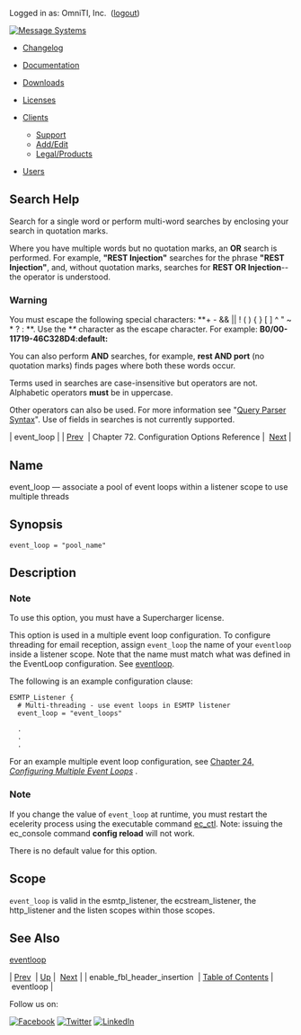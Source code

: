 Logged in as: OmniTI, Inc.  ([logout](https://support.messagesystems.com/logout.php))

[![Message Systems](https://support.messagesystems.com/images/ms-white205.png)](https://support.messagesystems.com/start.php) 

*   [Changelog](https://support.messagesystems.com/start.php?show=changelog)
*   [Documentation](https://support.messagesystems.com/docs/)
*   [Downloads](https://support.messagesystems.com/start.php)

*   [Licenses](https://support.messagesystems.com/license_summary.php)
*   <a href="">Clients</a>
    *   [Support](https://support.messagesystems.com/cs.php)
    *   [Add/Edit](https://support.messagesystems.com/edit_client.php)
    *   [Legal/Products](https://support.messagesystems.com/edit_products.php)
*   [Users](https://support.messagesystems.com/edit_customer.php)

## Search Help

Search for a single word or perform multi-word searches by enclosing your search in quotation marks.

Where you have multiple words but no quotation marks, an **OR** search is performed. For example, **"REST Injection"** searches for the phrase **"REST Injection"**, and, without quotation marks, searches for **REST OR Injection**--the operator is understood.

### Warning

You must escape the following special characters: **+ - && || ! ( ) { } [ ] ^ " ~ * ? : \**. Use the **\** character as the escape character. For example: **B0/00-11719-46C328D4\:default\:**

You can also perform **AND** searches, for example, **rest AND port** (no quotation marks) finds pages where both these words occur.

Terms used in searches are case-insensitive but operators are not. Alphabetic operators **must** be in uppercase.

Other operators can also be used. For more information see "[Query Parser Syntax](https://lucene.apache.org/core/old_versioned_docs/versions/3_0_0/queryparsersyntax.html)". Use of fields in searches is not currently supported.

| event_loop |
| [Prev](conf.ref.enable_fbl_header_insertion.php)  | Chapter 72. Configuration Options Reference |  [Next](config.ref.eventloop.php) |

<a name="config.ref.event_loop"></a>
## Name

event_loop — associate a pool of event loops within a listener scope to use multiple threads

## Synopsis

`event_loop = "pool_name"`

<a name="idp24587648"></a>
## Description

### Note

To use this option, you must have a Supercharger license.

This option is used in a multiple event loop configuration. To configure threading for email reception, assign `event_loop` the name of your `eventloop` inside a listener scope. Note that the name must match what was defined in the EventLoop configuration. See [eventloop](config.ref.eventloop.php "eventloop").

The following is an example configuration clause:

```
ESMTP_Listener {
  # Multi-threading - use event loops in ESMTP listener
  event_loop = "event_loops"

  .
  .
  .
```

For an example multiple event loop configuration, see [Chapter 24, *Configuring Multiple Event Loops*](multi_event_loops.php "Chapter 24. Configuring Multiple Event Loops") .

### Note

If you change the value of `event_loop` at runtime, you must restart the ecelerity process using the executable command [ec_ctl](executable.ec_ctl.php "ec_ctl"). Note: issuing the ec_console command **config reload**        will not work.

There is no default value for this option.

<a name="idp24597168"></a>
## Scope

`event_loop` is valid in the esmtp_listener, the ecstream_listener, the http_listener and the listen scopes within those scopes.

<a name="idp24599072"></a>
## See Also

[eventloop](config.ref.eventloop.php "eventloop")

| [Prev](conf.ref.enable_fbl_header_insertion.php)  | [Up](config.options.ref.php) |  [Next](config.ref.eventloop.php) |
| enable_fbl_header_insertion  | [Table of Contents](index.php) |  eventloop |

Follow us on:

[![Facebook](https://support.messagesystems.com/images/icon-facebook.png)](http://www.facebook.com/messagesystems) [![Twitter](https://support.messagesystems.com/images/icon-twitter.png)](http://twitter.com/#!/MessageSystems) [![LinkedIn](https://support.messagesystems.com/images/icon-linkedin.png)](http://www.linkedin.com/company/message-systems)